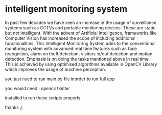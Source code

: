 # intelligent monitoring system

In past few decades we have seen an increase in the usage of surveillance systems such as CCTVs
and portable monitoring devices. These are static but not intelligent. With the advent of Artificial
Intelligence, frameworks like Computer Vision has increased the scope of including additional
functionalities. This Intelligent Monitoring System adds to the conventional monitoring system with
advanced real time features such as face recognition, alarm on theft detection, visitors in/out detection
and motion detection. Emphasis is on doing the tasks mentioned above in real time. This is achieved
by using optimised algorithms available in OpenCV Library which improves the usage of machine
perception. 




you just need to run main.py file inorder to run full app 

you would need :
opencv
tkinter

installed to run these scripts properly



thanks ;) 

